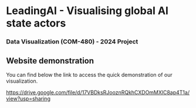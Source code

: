 # LeadingAI - Visualising global AI state actors
### Data Visualization (COM-480) - 2024 Project

## Website demonstration
You can find below the link to access the quick demonstration of our visualization. 

https://drive.google.com/file/d/17VBDksRJooznRQkhCXDOmMXlC8ap4T1a/view?usp=sharing
